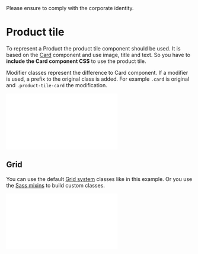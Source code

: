 <AlertInfo alertHeadline="Modifiable">
Please ensure to comply with the corporate identity.
</AlertInfo>

# Product tile

To represent a Product the product tile component should be used. It is based on the [Card](../../Components/Card/Card.md) component and use image, title and text. So you have to **include the Card component CSS** to use the product tile.

Modifier classes represent the difference to Card component. If a modifier is used, a prefix to the original class is added. For example `.card` is original and `.product-tile-card` the modification.

<ContentRack
    fields='
        "preview": {
            "src": "examples/ProductTileDefault.html",
            "type": "link"
        },
        "<html>":{
            "src": "examples/ProductTileDefault.html",
            "type": "content",
            "selector": "#showbox"
        }
    '
 />

![ProductTileDefault](examples/ProductTileDefault.html)


## Grid

You can use the default [Grid system](../../Layout/Grid/Grid.md) classes like in this example. Or you use the [Sass mixins](../../Layout/Grid/Grid.md#sass-mixins) to build custom classes.

<ContentRack
    fields='
        "preview": {
            "src": "examples/ProductGridDefault.html",
            "type": "link"
        },
        "<html>":{
            "src": "examples/ProductGridDefault.html",
            "type": "content",
            "selector": "#showbox"
        }
    '
 />

![ProductGridDefault](examples/ProductGridDefault.html)

